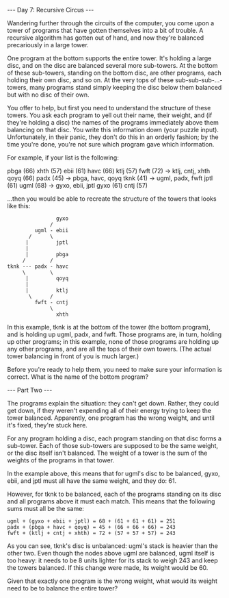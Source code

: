 --- Day 7: Recursive Circus ---

Wandering further through the circuits of the computer, you come upon
a tower of programs that have gotten themselves into a bit of trouble.
A recursive algorithm has gotten out of hand, and now they're balanced
precariously in a large tower.

One program at the bottom supports the entire tower. It's holding a
large disc, and on the disc are balanced several more sub-towers. At
the bottom of these sub-towers, standing on the bottom disc, are other
programs, each holding their own disc, and so on. At the very tops of
these sub-sub-sub-...-towers, many programs stand simply keeping the
disc below them balanced but with no disc of their own.

You offer to help, but first you need to understand the structure of
these towers. You ask each program to yell out their name, their weight,
and (if they're holding a disc) the names of the programs immediately
above them balancing on that disc. You write this information down (your
puzzle input). Unfortunately, in their panic, they don't do this in an
orderly fashion; by the time you're done, you're not sure which program
gave which information.

For example, if your list is the following:

pbga (66)
xhth (57)
ebii (61)
havc (66)
ktlj (57)
fwft (72) -> ktlj, cntj, xhth
qoyq (66)
padx (45) -> pbga, havc, qoyq
tknk (41) -> ugml, padx, fwft
jptl (61)
ugml (68) -> gyxo, ebii, jptl
gyxo (61)
cntj (57)

...then you would be able to recreate the structure of the towers that
looks like this:

```
                gyxo
              /
         ugml - ebii
       /      \
      |         jptl
      |
      |         pbga
     /        /
tknk --- padx - havc
     \        \
      |         qoyq
      |
      |         ktlj
       \      /
         fwft - cntj
              \
                xhth
```

In this example, tknk is at the bottom of the tower (the bottom
program), and is holding up ugml, padx, and fwft. Those programs are, in
turn, holding up other programs; in this example, none of those programs
are holding up any other programs, and are all the tops of their own
towers. (The actual tower balancing in front of you is much larger.)

Before you're ready to help them, you need to make sure your information
is correct. What is the name of the bottom program?

--- Part Two ---

The programs explain the situation: they can't get down. Rather, they
could get down, if they weren't expending all of their energy trying to
keep the tower balanced. Apparently, one program has the wrong weight,
and until it's fixed, they're stuck here.

For any program holding a disc, each program standing on that disc
forms a sub-tower. Each of those sub-towers are supposed to be the same
weight, or the disc itself isn't balanced. The weight of a tower is the
sum of the weights of the programs in that tower.

In the example above, this means that for ugml's disc to be balanced,
gyxo, ebii, and jptl must all have the same weight, and they do: 61.

However, for tknk to be balanced, each of the programs standing on its
disc and all programs above it must each match. This means that the
following sums must all be the same:

    ugml + (gyxo + ebii + jptl) = 68 + (61 + 61 + 61) = 251
    padx + (pbga + havc + qoyq) = 45 + (66 + 66 + 66) = 243
    fwft + (ktlj + cntj + xhth) = 72 + (57 + 57 + 57) = 243

As you can see, tknk's disc is unbalanced: ugml's stack is heavier than
the other two. Even though the nodes above ugml are balanced, ugml
itself is too heavy: it needs to be 8 units lighter for its stack to
weigh 243 and keep the towers balanced. If this change were made, its
weight would be 60.

Given that exactly one program is the wrong weight, what would its
weight need to be to balance the entire tower?
